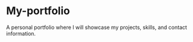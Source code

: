 # My-portfolio
A personal portfolio where I will showcase my projects, skills, and contact information.
